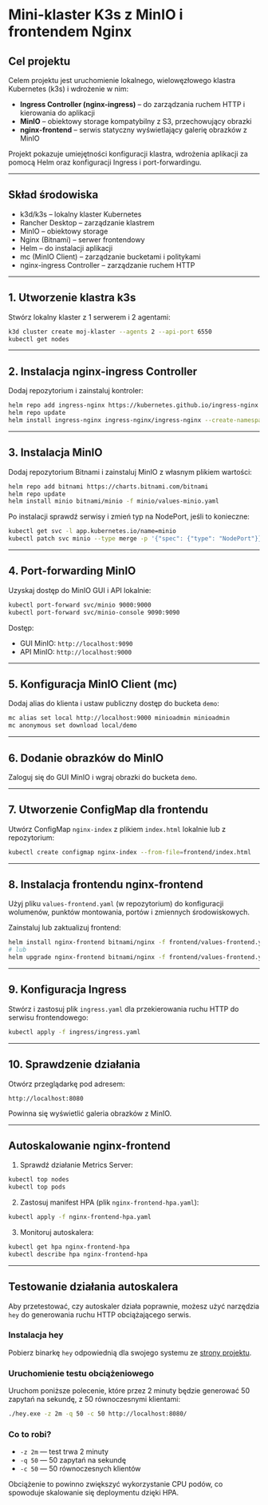 # Mini-klaster K3s z MinIO i frontendem Nginx

## Cel projektu

Celem projektu jest uruchomienie lokalnego, wielowęzłowego klastra Kubernetes (k3s) i wdrożenie w nim:

* **Ingress Controller (nginx-ingress)** – do zarządzania ruchem HTTP i kierowania do aplikacji
* **MinIO** – obiektowy storage kompatybilny z S3, przechowujący obrazki
* **nginx-frontend** – serwis statyczny wyświetlający galerię obrazków z MinIO

Projekt pokazuje umiejętności konfiguracji klastra, wdrożenia aplikacji za pomocą Helm oraz konfiguracji Ingress i port-forwardingu.

---

## Skład środowiska

* k3d/k3s – lokalny klaster Kubernetes
* Rancher Desktop – zarządzanie klastrem
* MinIO – obiektowy storage
* Nginx (Bitnami) – serwer frontendowy
* Helm – do instalacji aplikacji
* mc (MinIO Client) – zarządzanie bucketami i politykami
* nginx-ingress Controller – zarządzanie ruchem HTTP

---

## 1. Utworzenie klastra k3s

Stwórz lokalny klaster z 1 serwerem i 2 agentami:

```bash
k3d cluster create moj-klaster --agents 2 --api-port 6550
kubectl get nodes
```

---

## 2. Instalacja nginx-ingress Controller

Dodaj repozytorium i zainstaluj kontroler:

```bash
helm repo add ingress-nginx https://kubernetes.github.io/ingress-nginx
helm repo update
helm install ingress-nginx ingress-nginx/ingress-nginx --create-namespace --namespace ingress-nginx
```

---

## 3. Instalacja MinIO

Dodaj repozytorium Bitnami i zainstaluj MinIO z własnym plikiem wartości:

```bash
helm repo add bitnami https://charts.bitnami.com/bitnami
helm repo update
helm install minio bitnami/minio -f minio/values-minio.yaml
```

Po instalacji sprawdź serwisy i zmień typ na NodePort, jeśli to konieczne:

```bash
kubectl get svc -l app.kubernetes.io/name=minio
kubectl patch svc minio --type merge -p '{"spec": {"type": "NodePort"}}'
```

---

## 4. Port-forwarding MinIO

Uzyskaj dostęp do MinIO GUI i API lokalnie:

```bash
kubectl port-forward svc/minio 9000:9000
kubectl port-forward svc/minio-console 9090:9090
```

Dostęp:

* GUI MinIO: `http://localhost:9090`
* API MinIO: `http://localhost:9000`

---

## 5. Konfiguracja MinIO Client (mc)

Dodaj alias do klienta i ustaw publiczny dostęp do bucketa `demo`:

```bash
mc alias set local http://localhost:9000 minioadmin minioadmin
mc anonymous set download local/demo
```

---

## 6. Dodanie obrazków do MinIO

Zaloguj się do GUI MinIO i wgraj obrazki do bucketa `demo`.

---

## 7. Utworzenie ConfigMap dla frontendu

Utwórz ConfigMap `nginx-index` z plikiem `index.html` lokalnie lub z repozytorium:

```bash
kubectl create configmap nginx-index --from-file=frontend/index.html
```

---

## 8. Instalacja frontendu nginx-frontend

Użyj pliku `values-frontend.yaml` (w repozytorium) do konfiguracji wolumenów, punktów montowania, portów i zmiennych środowiskowych.

Zainstaluj lub zaktualizuj frontend:

```bash
helm install nginx-frontend bitnami/nginx -f frontend/values-frontend.yaml
# lub
helm upgrade nginx-frontend bitnami/nginx -f frontend/values-frontend.yaml
```

---

## 9. Konfiguracja Ingress

Stwórz i zastosuj plik `ingress.yaml` dla przekierowania ruchu HTTP do serwisu frontendowego:

```bash
kubectl apply -f ingress/ingress.yaml
```

---

## 10. Sprawdzenie działania

Otwórz przeglądarkę pod adresem:

```
http://localhost:8080
```

Powinna się wyświetlić galeria obrazków z MinIO.

---
## Autoskalowanie nginx-frontend

1. Sprawdź działanie Metrics Server:

```bash
kubectl top nodes
kubectl top pods
```

2. Zastosuj manifest HPA (plik `nginx-frontend-hpa.yaml`):

```bash
kubectl apply -f nginx-frontend-hpa.yaml
```

3. Monitoruj autoskalera:

```bash
kubectl get hpa nginx-frontend-hpa
kubectl describe hpa nginx-frontend-hpa
```

---
## Testowanie działania autoskalera

Aby przetestować, czy autoskaler działa poprawnie, możesz użyć narzędzia `hey` do generowania ruchu HTTP obciążającego serwis.

### Instalacja hey

Pobierz binarkę `hey` odpowiednią dla swojego systemu ze [strony projektu](https://github.com/rakyll/hey/releases).

### Uruchomienie testu obciążeniowego

Uruchom poniższe polecenie, które przez 2 minuty będzie generować 50 zapytań na sekundę, z 50 równoczesnymi klientami:

```bash
./hey.exe -z 2m -q 50 -c 50 http://localhost:8080/
```

### Co to robi?

* `-z 2m` — test trwa 2 minuty
* `-q 50` — 50 zapytań na sekundę
* `-c 50` — 50 równoczesnych klientów

Obciążenie to powinno zwiększyć wykorzystanie CPU podów, co spowoduje skalowanie się deploymentu dzięki HPA.


